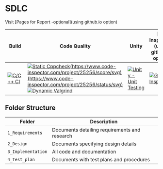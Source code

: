 # SDLC 

Visit [Pages for Report -optional](using github.io option)

| Build                                                                                                                                                                       | Code Quality                                                                                                                                                                                                                                                                                                                                                                                             | Unity                                                                                                                                                                                   | [Git Inspector](using github.io option)                                                                                                                                                        |
| --------------------------------------------------------------------------------------------------------------------------------------------------------------------------- | -------------------------------------------------------------------------------------------------------------------------------------------------------------------------------------------------------------------------------------------------------------------------------------------------------------------------------------------------------------------------------------------------------- | --------------------------------------------------------------------------------------------------------------------------------------------------------------------------------------- | ---------------------------------------------------------------------------------------------------------------------------------------------------------------------------------------------- |
| [![C/C++ CI](https://github.com/VisionToAnkit/Hackdot/actions/workflows/c-cpp.yml/badge.svg)](https://github.com/VisionToAnkit/Hackdot/actions/workflows/c-cpp.yml) | [![Static Cppcheck](https://github.com/VisionToAnkit/Hackdot/actions/workflows/cppcheck.yml/badge.svg)(https://www.code-inspector.com/project/25256/score/svg)(https://www.code-inspector.com/project/25256/status/svg)](https://github.com/VisionToAnkit/Hackdot/actions/workflows/cppcheck.yml) [![Dynamic Valgrind](https://github.com/VisionToAnkit/Hackdot/actions/workflows/CodeQuality_Dynamic.yml/badge.svg)](https://github.com/VisionToAnkit/Hackdot/actions/workflows/CodeQuality_Dynamic.yml) | [![Unity - Unit Testing](https://github.com/VisionToAnkit/Hackdot/actions/workflows/unity.yml/badge.svg)](https://github.com/VisionToAnkit/Hackdot/actions/workflows/unity.yml) | [![Git Inspector](https://github.com/VisionToAnkit/Hackdot/actions/workflows/gitinspector.yml/badge.svg)](https://github.com/VisionToAnkit/Hackdot/actions/workflows/gitinspector.yml) |

## Folder Structure

| Folder             | Description                                   |
| ------------------ | --------------------------------------------- |
| `1_Requirements`   | Documents detailing requirements and research |
| `2_Design`         | Documents specifying design details           |
| `3_Implementation` | All code and documentation                    |
| `4_Test_plan`      | Documents with test plans and procedures      |






